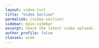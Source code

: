 ```yaml
---
layout: video-list
title: "Video Section"
permalink: /video-section/
sidebar: main-sidebar
excerpt: Check the latest video uploads.
author_profile: false
classes: wide
---
```

